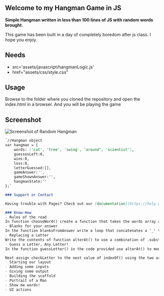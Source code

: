 ## Welcome to my Hangman Game in JS

**Simple Hangman written in less than 100 lines of JS with random words brought.**

This game has been built in a day of completely boredom after js class. I hope you enjoy.

Needs
--------------
- src='assets/javascript/hangmanLogic.js'
- href="assets/css/style.css"

Usage
--------------
Browse to the folder where you cloned the repository and open the index.html in a browser. And you will be playing the game

Screenshot
--------------
![Screenshot of Random Hangman](http://games.globalaircraft.org/photos/hangman_game.gif)

```markdown
`//Hangman object
var hangman = {
    words: ['cat', 'tree', 'swing', 'around', 'scientist'],
    guessesLeft:0,
    wins:0,
    loss:0,
    letterGuessed:[],
    gameAnswer:'',
    gameShownAnswer:'',
    hangmanState:''
};`

### Support or Contact

Having trouble with Pages? Check out our [documentation](https://help.github.com/categories/github-pages-basics/) or [contact support](https://github.com/contact) and we’ll help you sort it out.

### Know-How
- Rules of the road
In function chooseWord() create a function that takes the words array and then returns a random element of the array. The returned output should be a string. Make sure to make the random number an integer and use words.length to keep the random number between 0 and the length of the array.
- Blanks for your answer
In the function blanksFromAnswer write a loop that concatenates a '_' to result for every letter in the string answerWord.
- Replacing a Letter
Write the contents of function alterAt() to use a combination of .substr() and concatenation to return a new string with the letter replaced. The position that the letter should be replaced at is the parameter n and the source string is originalString, while parameter c is the character to insert.
- Guess a Letter, Any Letter!
In the function guessLetter() in the code provided use alterAt() to modify the string shown based on the information retrieved by checkLetter.

Next assign checkLetter to the next value of indexOf() using the two argument version. Make sure to increment checkLetter in some fashion, otherwise you will match the same letter over and over again.
- Starting our layout
- Adding some inputs
- Giving some output
- Building the scaffold
- Portrait of a Man
- Show me words!
- UI actions
